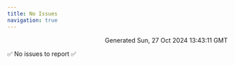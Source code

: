 ```yaml
---
title: No Issues
navigation: true
---
```


<p style="text-align:right;color:#cccs">
Generated Sun, 27 Oct 2024 13:43:11 GMT
</p>
<p>✅ No issues to report ✅</p>



